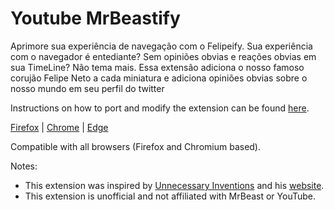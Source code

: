 # Youtube MrBeastify

Aprimore sua experiência de navegação com o Felipeify. Sua experiência com o navegador é entediante? Sem opiniões obvias e reações obvias em sua TimeLine? Não tema mais. Essa extensão adiciona o nosso famoso corujão Felipe Neto a cada miniatura e adiciona opiniões obvias sobre o nosso mundo em seu perfil do twitter

Instructions on how to port and modify the extension can be found [here](https://github.com/MagicJinn/MrBeastify-Youtube/issues/16).

[Firefox](http://addons.mozilla.org/en-GB/firefox/addon/youtube-mrbeastify/) | [Chrome](http://chrome.google.com/webstore/detail/youtube-mrbeastify/dbmaeobgdodeimjdjnkipbfhgeldnmeb) | [Edge](http://microsoftedge.microsoft.com/addons/detail/youtube-mrbeastify/jabaaojkmmljhmnheeihppepcmiadhll)

Compatible with all browsers (Firefox and Chromium based).

Notes:
* This extension was inspired by [Unnecessary Inventions](http://www.youtube.com/@UnnecessaryInventions) and his [website](http://www.mrbeastify.com/).
* This extension is unofficial and not affiliated with MrBeast or YouTube.
